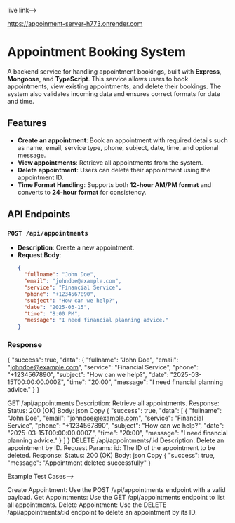 live link-->

https://appoinment-server-h773.onrender.com 


# Appointment Booking System

A backend service for handling appointment bookings, built with **Express**, **Mongoose**, and **TypeScript**. This service allows users to book appointments, view existing appointments, and delete their bookings. The system also validates incoming data and ensures correct formats for date and time.

## Features

- **Create an appointment**: Book an appointment with required details such as name, email, service type, phone, subject, date, time, and optional message.
- **View appointments**: Retrieve all appointments from the system.
- **Delete appointment**: Users can delete their appointment using the appointment ID.
- **Time Format Handling**: Supports both **12-hour AM/PM format** and converts to **24-hour format** for consistency.

## API Endpoints

### `POST /api/appointments`
- **Description**: Create a new appointment.
- **Request Body**:
  ```json
  {
    "fullname": "John Doe",
    "email": "johndoe@example.com",
    "service": "Financial Service",
    "phone": "+1234567890",
    "subject": "How can we help?",
    "date": "2025-03-15",
    "time": "8:00 PM",
    "message": "I need financial planning advice."
  }

### Response

{
  "success": true,
  "data": {
    "fullname": "John Doe",
    "email": "johndoe@example.com",
    "service": "Financial Service",
    "phone": "+1234567890",
    "subject": "How can we help?",
    "date": "2025-03-15T00:00:00.000Z",
    "time": "20:00",
    "message": "I need financial planning advice."
  }
}


GET /api/appointments
Description: Retrieve all appointments.
Response:
Status: 200 (OK)
Body:
json
Copy
{
  "success": true,
  "data": [
    {
      "fullname": "John Doe",
      "email": "johndoe@example.com",
      "service": "Financial Service",
      "phone": "+1234567890",
      "subject": "How can we help?",
      "date": "2025-03-15T00:00:00.000Z",
      "time": "20:00",
      "message": "I need financial planning advice."
    }
  ]
}
DELETE /api/appointments/:id
Description: Delete an appointment by ID.
Request Params:
id: The ID of the appointment to be deleted.
Response:
Status: 200 (OK)
Body:
json
Copy
{
  "success": true,
  "message": "Appointment deleted successfully"
}



Example Test Cases-->

Create Appointment: Use the POST /api/appointments endpoint with a valid payload.
Get Appointments: Use the GET /api/appointments endpoint to list all appointments.
Delete Appointment: Use the DELETE /api/appointments/:id endpoint to delete an appointment by its ID.
